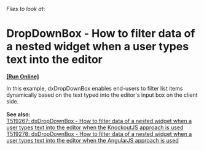 <!-- default file list -->
*Files to look at*:

<!-- default file list end -->
# DropDownBox - How to filter data of a nested widget when a user types text into the editor
<!-- run online -->
**[[Run Online]](https://codecentral.devexpress.com/t519245)**
<!-- run online end -->


<p>In this example, dxDropDownBox enables end-users to filter list items dynamically based on the text typed into the editor's input box on the client side.<br><br><strong>See also:</strong><br><a href="https://www.devexpress.com/Support/Center/p/T519267">T519267:  dxDropDownBox - How to filter data of a nested widget when a user types text into the editor when the KnockoutJS approach is used</a><br><a href="https://www.devexpress.com/Support/Center/p/T519278">T519278:  dxDropDownBox - How to filter data of a nested widget when a user types text into the editor when the AngularJS approach is used</a></p>

<br/>


